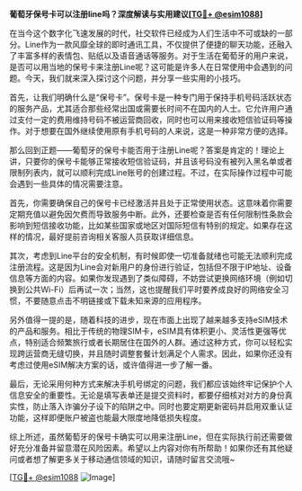 **葡萄牙保号卡可以注册line吗？深度解读与实用建议[[TG💪+ @esim1088](https://t.me/s/esim1088)]**

在当今这个数字化飞速发展的时代，社交软件已经成为人们生活中不可或缺的一部分。Line作为一款风靡全球的即时通讯工具，不仅提供了便捷的聊天功能，还融入了丰富多样的表情包、贴纸以及语音通话等服务。对于生活在葡萄牙的用户来说，是否可以用当地的保号卡来注册Line呢？这可能是许多人在日常使用中会遇到的问题。今天，我们就来深入探讨这个问题，并分享一些实用的小技巧。

首先，让我们明确什么是“保号卡”。保号卡是一种专门用于保持手机号码活跃状态的服务产品，尤其适合那些经常出国或需要长时间不在国内的人士。它允许用户通过支付一定的费用维持号码不被运营商回收，同时也可以用来接收短信验证码等操作。对于想要在国外继续使用原有手机号码的人来说，这是一种非常方便的选择。

那么回到正题——葡萄牙的保号卡能否用于注册Line呢？答案是肯定的！理论上讲，只要你的保号卡能够正常接收短信验证码，并且该号码没有被列入黑名单或者限制列表内，就可以顺利完成Line账号的创建过程。不过，在实际操作过程中可能会遇到一些具体的情况需要注意。

首先，你需要确保自己的保号卡已经激活并且处于正常使用状态。这意味着你需要定期充值以避免因欠费而导致服务中断。此外，还要检查是否有任何限制性条款会影响到短信接收功能，比如某些国家或地区对国际短信有特别的规定。如果存在这样的情况，最好提前咨询相关客服人员获取详细信息。

其次，考虑到Line平台的安全机制，有时候即使一切准备就绪也可能无法顺利完成注册流程。这是因为Line会对新用户的身份进行验证，包括但不限于IP地址、设备信息等方面的内容。如果你发现遇到了类似障碍，不妨尝试更换网络环境（例如切换到公共Wi-Fi）后再试一次；当然，这也提醒我们平时要养成良好的网络安全习惯，不要随意点击不明链接或下载未知来源的应用程序。

另外值得一提的是，随着科技的进步，现在市面上出现了越来越多支持eSIM技术的产品和服务。相比于传统的物理SIM卡，eSIM具有体积更小、灵活性更强等优点，特别适合频繁旅行或者长期居住在国外的人群。通过这种方式，你可以轻松实现跨运营商无缝切换，并且随时调整套餐计划满足个人需求。因此，如果你还没有考虑过使用eSIM解决方案的话，或许值得进一步了解一番。

最后，无论采用何种方式来解决手机号绑定的问题，我们都应该始终牢记保护个人信息安全的重要性。无论是填写表单还是提交资料时，都要仔细核对对方的身份真实性，防止落入诈骗分子设下的陷阱之中。同时也要定期更新密码并启用双重认证功能，这样即便账户被盗也能最大限度地降低损失程度。

综上所述，虽然葡萄牙的保号卡确实可以用来注册Line，但在实际执行前还需要做好充分准备并留意潜在风险因素。希望以上内容对你有所帮助！如果你还有其他疑问或者想了解更多关于移动通信领域的知识，请随时留言交流哦~

[[TG💪+ @esim1088](https://t.me/s/esim1088) ![Image](https://i.postimg.cc/4NQfJmqS/Snipaste-2025-05-13-00-14-12.png)]